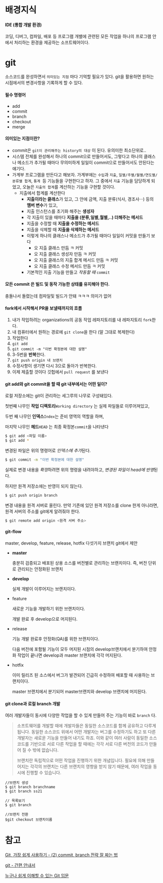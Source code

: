 # 배경지식

#### IDE (통합 개발 환경)

코딩, 디버그, 컴파일, 배포 등 프로그램 개밸에 관련된 모든 작업을 하나의 프로그램 안에서 처리하는 환경을 제공하는 소프트웨어이다.



# git

소스코드를 완성하면서 `의미있는 지점` 마다 기억할 필요가 있다. git을 활용하면 원하는 시점에서의 변경사항을 기록하게 할 수 있다.

#### 필수 명령어

- add
- commit
- branch
- checkout
- merge



#### 의미있는 지점이란?

* commit은 `git이 관리해주는 history의 대상` 이 된다. 유의미한 최소단위로.. 
* 시스템 전체를 완성해서 하나의 commit으로 만들어서도, 그렇다고 하나의 클래스나 메소드가 추가될 때마다 무의미하게 일일이 commit으로 만들어서도 안된다는 얘기다.
* 가계부 프로그램을 만든다고 해보자. 가계부에는 `수입`과 `지출`, `일별/주별/월별/연도별/분류별 합계`, `통계 `등 기능들을 구현한다고 하자. 그 중에서 `지출` 기능을 담당하게 되었고, 오늘은 `지출의 합계`를 계산하는 기능을 구현할 것이다. 
  * 지출에서 합계를 계산한다
    * **지출이라는 클래스**가 있고, 그 안에 금액, 지출 분류(식사, 경조사···) 등의 **멤버 변수**가 있고,
    * 지출 인스턴스를 초기화 해주는 **생성자**
    * 각 지출이 있을 때마다 **지출을 (분류,일별,월별,..) 더해주는 메서드** 
    * 지출을 수정할 때 **지출을 수정하는 메서드**
    * 지출을 삭제할 때 **지출을 삭제하는 메서드**
    * 이렇게 하나의 클래스나 메소드가 추가될 때마다 일일이 커밋을 만들기 보다
      * 오 지출 클래스 만듬 ㅋ 커밋
      * 오 지출 클래스 생성자 만듬 ㅋ 커밋
      * 오 지출 클래스의 지출 합계 메서드 만듬 ㅋ 커밋
      * 오 지출 클래스 수정 메서드 만듬 ㅋ 커밋
    * 기본적인 지출 기능을 만들고 *작동할 때*  `commit` 





#### 모든 commit 은 빌드 및 동작 가능한 상태를 유지해야 한다.

충돌나서 돌렸는데 컴파일및 빌드가 안돼 ㅋㅋㅋ 의미가 없어 





#### fork에서 시작해서 PR을 보낼때까지의 흐름

1.  내가 작업하려는 organizations의 공동 작업 레파지토리를 내 레파지토리 `fork`한다.
2. 내 컴퓨터에서 원하는 경로에 `git clone`을 한다 (말 그대로 복제한다)
3. 작업한다
4. `git add `
5. `git commit -m "이번 확정본에 대한 설명" `
6. 3-5번을 **반복**한다.
7. `git push origin 내 브랜치 `
8. 수정사항이 생기면 다시 3으로 돌아가 반복한다.
9. 이제 제출할 것이다 깃헙에서 `pull request` 를 보낸다 





#### git add와 git commit을 할 때 git 내부에서는 어떤 일이?

로컬 저장소에는 git이 관리하는 세그루의 나무로 구성돼있다. 

첫번째 나무인 **작업 디렉토리**`Working directory` 는 실제 파일들로 이루어져있고,

두번 째 나무인 **인덱스**`Index`는 준비 영역의 역할을 하며,

마지막 나무인 **헤드**`HEAD` 는 최종 확정본`commit`을 나타낸다 



```bash
$ git add <파일 이름>
$ git add *
```

변경된 파일은 위의 명령어로 *인덱스에 추가*된다.

```bash
$ git commit -m "이번 확정본에 대한 설명"
```

실제로 변경 내용을 *확정*하려면 위의 명령을 내려야하고, *변경된 파일이 head에 반영*된다.

하지만 원격 저장소에는 반영이 되지 않는다.

```bash
$ git push origin branch
```

변경 내용을 원격 서버로 올린다. 만약 기존에 있던 원격 저장소를 clone 한게 아니라면, 원격 서버의 주소를 git에게 알려줘야 한다.

```bash
$ git remote add origin <원격 서버 주소>
```





#### git-flow

master, develop, feature, release, hotfix 다섯가지 브랜치 git에서 제안

* **master**  

  충분히 검증되고 배포된 상용 소스를 버전별로 관리하는 브랜치이다. 즉, 버전 단위로 관리되는 안정화된 브랜치

* **develop**

  실제 개발이 이루어지는 브랜치이다. 

* feature

  새로운 기능을 개발하기 위한 브랜치이다.

  개발 완료 후 develop으로 머지된다.

* release

  기능 개발 완료후 안정화(QA)를 위한 브랜치이다. 

  다음 버전에 포함될 기능이 모두 머지된 시점의 develop브랜치에서 분기하여 안정화 작업이 끝나면 develop과 master 브랜치에 각각 머지된다.

* hotfix

  이미 릴리즈 된 소스에서 버그가 발견되어 긴급히 수정하여 배포할 때 사용하는 브랜치이다.

  master 브랜치에서 분기되어 master브랜치와 develop 브랜치에 머지된다.



#### git clone과 로컬 branch 개발

여러 개발자들이 동시에 다양한 작업을 할 수 있게 만들어 주는 기능이 바로 `branch` 다.

> 소프트웨어를 개발할 때에 개발자들은 동일한 소스코드를 함께 공유하고 다루게 됩니다. 동일한 소스코드 위에서 어떤 개발자는 버그를 수정하기도 하고 또 다른 개발자는 새로운 기능을 만들어 내기도 하죠. 이와 같이 여러 사람이 동일한 소스코드를 기반으로 서로 다른 작업을 할 때에는 각각 서로 다른 버전의 코드가 만들어 질 수 밖에 없습니다.
>
>  브랜치란 독립적으로 어떤 작업을 진행하기 위한 개념입니다. 필요에 의해 만들어지는 각각의 브랜치는 다른 브랜치의 영향을 받지 않기 때문에, 여러 작업을 동시에 진행할 수 있습니다.
>

```shell
//브랜치 생성
$ git branch branchname
$ git branch ss21 

// 목록보기
$ git branch 

//브랜치 전환
$git checkout 브랜치이름
```







# 참고

[Git, 가장 쉽게 사용하기 - (2) commit, branch 전략 잘 짜는 법](http://blog.naver.com/PostView.nhn?blogId=tmondev&logNo=220763012361&redirect=Dlog)

[git - 간편 안내서](https://rogerdudler.github.io/git-guide/index.ko.html)

[누구나 쉽게 이해할 수 있는 Git 입문](https://backlog.com/git-tutorial/kr/)

